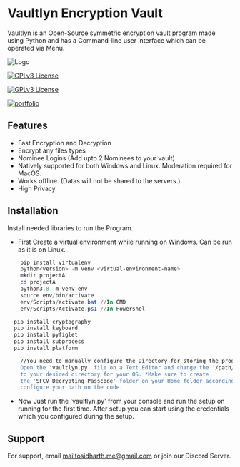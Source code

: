 
# Vaultlyn Encryption Vault

Vaultlyn is an Open-Source symmetric encryption vault program made using Python and has a Command-line user interface which can be operated via Menu. 


![Logo](https://firebasestorage.googleapis.com/v0/b/millie-book-cover.appspot.com/o/Vaultlyn%20PNG.png?alt=media&token=1de2988e-ea30-4e5f-acbd-d5ccc1ddcb3d)

[![GPLv3 License](https://img.shields.io/badge/License-GPL%20v3-green.svg)](https://opensource.org/licenses/)

[![GPLv3 License](https://img.shields.io/badge/Join%20us%20on-Discord-blue)](https://discord.gg/j2Yw7mAdRt)

[![portfolio](https://img.shields.io/badge/my_portfolio-000?style=for-the-badge&logo=ko-fi&logoColor=white)](https://sidharthplportfolio.netlify.app)
## Features

- Fast Encryption and Decryption
- Encrypt any files types
- Nominee Logins (Add upto 2 Nominees to your vault)
- Natively supported for both Windows and Linux. Moderation required for MacOS.
- Works offline. (Datas will not be shared to the servers.)
- High Privacy.

## Installation

Install needed libraries to run the Program.
- First Create a virtual environment while running on Windows. Can be run as it is on Linux.
```powershell
    pip install virtualenv
    python<version> -m venv <virtual-environment-name>
    mkdir projectA
    cd projectA
    python3.8 -m venv env
    source env/bin/activate
    env/Scripts/activate.bat //In CMD
    env/Scripts/Activate.ps1 //In Powershel
```

```bash
  pip install cryptography
  pip install keyboard
  pip install pyfiglet
  pip install subprocess
  pip install platform
```

```bash
    //You need to manually configure the Directory for storing the program's data.
    Open the 'vaultlyn.py' file on a Text Editor and change the '/path/to/Directory/'
    to your desired directory for your OS. *Make sure to create
    the 'SFCV_Decrypting_Passcode' folder on your Home folder according to that,
    configure your path on the code.
```
- Now Just run the 'vaultlyn.py' from your console and run the setup on running for the first time. After setup you can start using the credentials which you configured during the setup.
    
## Support

For support, email mailtosidharth.me@gmail.com or join our Discord Server.
